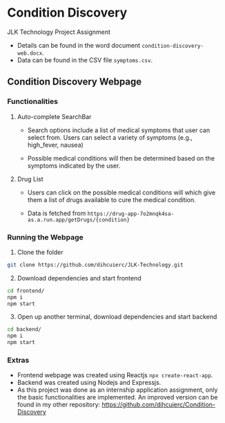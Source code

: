 # Condition Discovery

JLK Technology Project Assignment

- Details can be found in the word document `condition-discovery-web.docx`.
- Data can be found in the CSV file `symptoms.csv`.

## Condition Discovery Webpage

### Functionalities

1. Auto-complete SearchBar

   - Search options include a list of medical symptoms that user can select from. Users can select a variety of symptoms (e.g., high_fever, nausea)

   - Possible medical conditions will then be determined based on the symptoms indicated by the user.

2. Drug List

   - Users can click on the possible medical conditions will which give them a list of drugs available to cure the medical condition.

   - Data is fetched from `https://drug-app-7o2mnqk4sa-as.a.run.app/getDrugs/{condition}`

### Running the Webpage

1. Clone the folder

```bash
git clone https://github.com/dihcuierc/JLK-Technology.git
```

2. Download dependencies and start frontend

```bash
cd frontend/
npm i
npm start
```

3. Open up another terminal, download dependencies and start backend

```bash
cd backend/
npm i
npm start
```

### Extras

- Frontend webpage was created using Reactjs `npx create-react-app`.
- Backend was created using Nodejs and Expressjs.
- As this project was done as an internship application assignment, only the basic functionalities are implemented. An improved version can be found in my other repository: https://github.com/dihcuierc/Condition-Discovery
